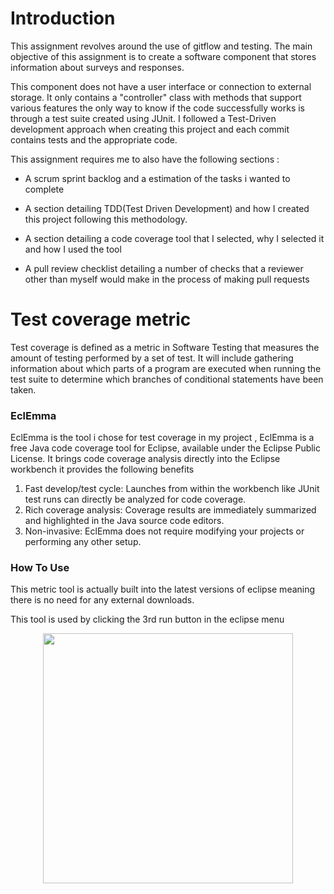 # Introduction

This assignment revolves around the use of gitflow and testing. The main objective of this assignment is to create a software component that stores information about surveys and responses.

This component does not have a user interface or connection to external storage. It only contains a "controller" class with methods that support various features the only way to know if the code successfully works is through a test suite created using JUnit. I followed a Test-Driven development approach when creating this project and each commit contains tests and the appropriate code.

This assignment requires me to also have the following sections :

* A scrum sprint backlog and a estimation of the tasks i wanted to complete

* A section detailing TDD(Test Driven Development) and how I created this project following this methodology.

* A section detailing a code coverage tool that I selected, why I selected it and how I used the tool

* A pull review checklist detailing a number of checks that a reviewer other than myself would make in the process of making pull requests

# Test coverage metric

Test coverage is defined as a metric in Software Testing that measures the amount of testing performed by a set of test. It will include gathering information about which parts of a program are executed when running the test suite to determine which branches of conditional statements have been taken.

### EclEmma

EclEmma is the tool i chose for test coverage in my project , EclEmma is a free Java code coverage tool for Eclipse, available under the Eclipse Public License. It brings code coverage analysis directly into the Eclipse workbench it provides the following benefits

1. Fast develop/test cycle: Launches from within the workbench like JUnit test runs can directly be analyzed for code coverage.
2. Rich coverage analysis: Coverage results are immediately summarized and highlighted in the Java source code editors.
3. Non-invasive: EclEmma does not require modifying your projects or performing any other setup.

### How To Use
This metric tool is actually built into the latest versions of eclipse meaning there is no need for any external downloads.

This tool is used by clicking the 3rd run button in the eclipse menu

<p align="center">
<img src="../image1.PNG" width="400">
<p>